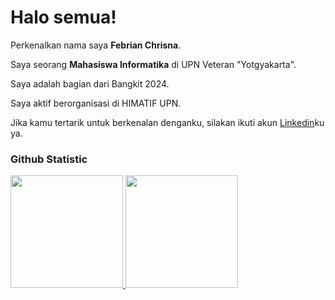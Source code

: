 # Halo semua! 

Perkenalkan nama saya **Febrian Chrisna**.<br>

Saya seorang **Mahasiswa Informatika** di UPN Veteran "Yotgyakarta".<br>

Saya adalah bagian dari Bangkit 2024.<br>

Saya aktif berorganisasi di HIMATIF UPN.<br>

Jika kamu tertarik untuk berkenalan denganku, silakan ikuti akun [Linkedin](https://www.linkedin.com/in/febrianchrisna/)ku ya.

### Github Statistic
<p align="left">
<a href="https://github.com/febrianchrisna">
  <img height="180em" src="https://github-readme-stats-eight-theta.vercel.app/api?username=penuliscode&show_icons=true&theme=algolia&include_all_commits=true&count_private=true"/>
  <img height="180em" src="https://github-readme-stats-eight-theta.vercel.app/api/top-langs/?username=penuliscode&layout=compact&layout=compact&theme=algolia"/>
</a>
</p>
